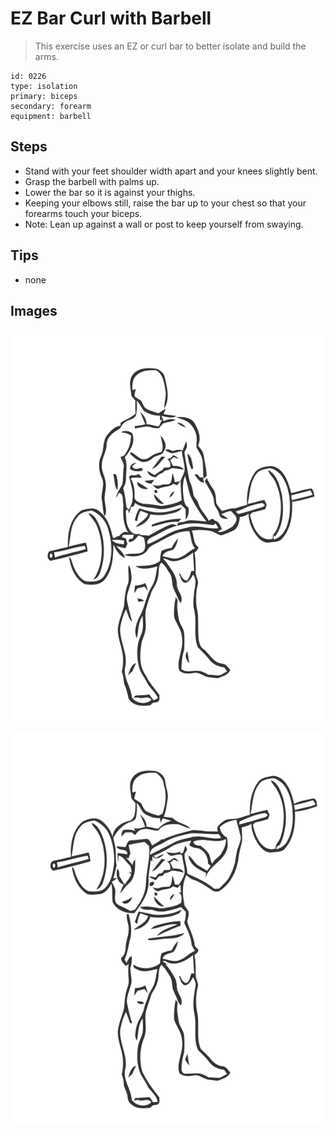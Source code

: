 # EZ Bar Curl with Barbell
> This exercise uses an EZ or curl bar to better isolate and build the arms.

``` 
id: 0226 
type: isolation 
primary: biceps 
secondary: forearm 
equipment: barbell 
``` 

## Steps

 - Stand with your feet shoulder width apart and your knees slightly bent.
 - Grasp the barbell with palms up.
 - Lower the bar so it is against your thighs.
 - Keeping your elbows still, raise the bar up to your chest so that your forearms touch your biceps.
 - Note: Lean up against a wall or post to keep yourself from swaying.

## Tips

 - none

## Images

![](../svg/0226-relaxation.svg)

![](../svg/0226-tension.svg)
